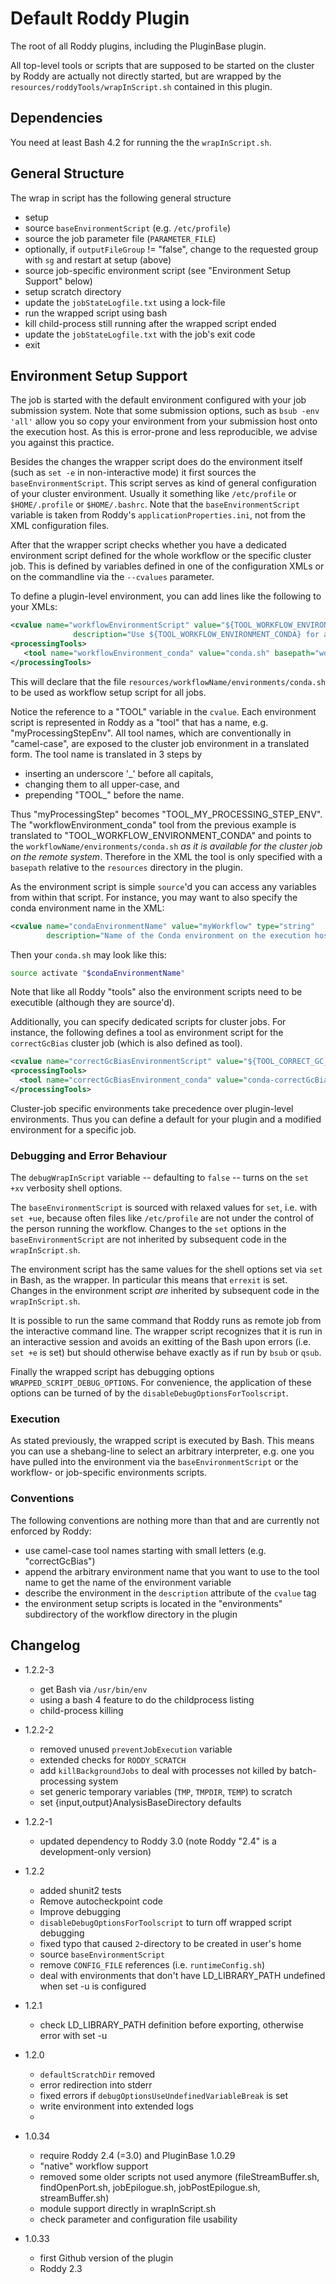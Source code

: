 # Default Roddy Plugin

The root of all Roddy plugins, including the PluginBase plugin.

All top-level tools or scripts that are supposed to be started on the cluster by Roddy are actually not directly
started, but are wrapped by the `resources/roddyTools/wrapInScript.sh` contained in this plugin.

## Dependencies

You need at least Bash 4.2 for running the the `wrapInScript.sh`.

## General Structure

The wrap in script has the following general structure

  - setup
  - source `baseEnvironmentScript` (e.g. `/etc/profile`)
  - source the job parameter file (`PARAMETER_FILE`)
  - optionally, if `outputFileGroup` != "false", change to the requested group with `sg` and restart at setup (above)
  - source job-specific environment script (see "Environment Setup Support" below)
  - setup scratch directory
  - update the `jobStateLogfile.txt` using a lock-file
  - run the wrapped script using bash 
  - kill child-process still running after the wrapped script ended
  - update the `jobStateLogfile.txt` with the job's exit code
  - exit

## Environment Setup Support

The job is started with the default environment configured with your job submission system. Note that some submission options, such as 
`bsub -env 'all'` allow you so copy your environment from your submission host onto the execution host. As this is error-prone and less 
reproducible, we advise you against this practice.

Besides the changes the wrapper script does do the environment itself (such as `set -e` in non-interactive mode) it first sources the 
`baseEnvironmentScript`. This script serves as kind of general configuration of your cluster environment. Usually it something like 
`/etc/profile` or `$HOME/.profile` or `$HOME/.bashrc`. Note that the `baseEnvironmentScript` variable is taken from Roddy's 
`applicationProperties.ini`, not from the XML configuration files.

After that the wrapper script checks whether you have a dedicated environment script defined for the whole workflow or the specific
cluster job. This is defined by variables defined in one of the configuration XMLs or on the commandline via the `--cvalues` parameter.

To define a plugin-level environment, you can add lines like the following to your XMLs:

```xml
<cvalue name="workflowEnvironmentScript" value="${TOOL_WORKFLOW_ENVIRONMENT_CONDA}" type="string"
              description="Use ${TOOL_WORKFLOW_ENVIRONMENT_CONDA} for a generic Conda environment."/>
<processingTools>
   <tool name="workflowEnvironment_conda" value="conda.sh" basepath="workflowName/environments"/>
</processingTools>
```

This will declare that the file `resources/workflowName/environments/conda.sh` to be used as workflow setup
script for all jobs. 

Notice the reference to a "TOOL" variable in the `cvalue`. Each environment script is represented in Roddy as
a "tool" that has a name, e.g. "myProcessingStepEnv". All tool names, which are conventionally in "camel-case", are exposed 
to the cluster job environment in a translated form. The tool name is translated in 3 steps by 

  - inserting an underscore '\_' before all capitals, 
  - changing them to all upper-case, and 
  - prepending "TOOL\_" before the name.
  
Thus "myProcessingStep" becomes "TOOL_MY_PROCESSING_STEP_ENV". The "workflowEnvironment_conda" tool from the previous
example is translated to "TOOL_WORKFLOW_ENVIRONMENT_CONDA" and points to the `workflowName/environments/conda.sh` _as
it is available for the cluster job on the remote system_. Therefore in the XML the tool is only specified with a 
`basepath` relative to the `resources` directory in the plugin.

As the environment script is simple `source`'d you can access any variables from within that script. For instance, 
you may want to also specify the conda environment name in the XML:

```xml
<cvalue name="condaEnvironmentName" value="myWorkflow" type="string"
        description="Name of the Conda environment on the execution hosts. Used by the environment setup script conda.sh defined as tool below."/>
```

Then your `conda.sh` may look like this:

```bash
source activate "$condaEnvironmentName"
```

Note that like all Roddy "tools" also the environment scripts need to be executible (although they are source'd).

Additionally, you can specify dedicated scripts for cluster jobs. For instance, the following defines a tool as
environment script for the `correctGcBias` cluster job (which is also defined as tool).

```xml
<cvalue name="correctGcBiasEnvironmentScript" value="${TOOL_CORRECT_GC_BIAS_ENVIRONMENT_CONDA}" type="string"/>
<processingTools>
  <tool name="correctGcBiasEnvironment_conda" value="conda-correctGcBias.sh" basepath="workflowName/environments"/>
</processingTools>
``` 

Cluster-job specific environments take precedence over plugin-level environments. Thus you can define a default for your
plugin and a modified environment for a specific job.

### Debugging and Error Behaviour
  
The `debugWrapInScript` variable -- defaulting to `false` -- turns on the `set +xv` verbosity shell options. 
  
The `baseEnvironmentScript` is sourced with relaxed values for `set`, i.e. with `set +ue`, because often files like `/etc/profile` are not under the 
control of the person running the workflow. Changes to the `set` options in the `baseEnvironmentScript` are not inherited by subsequent code in the
 `wrapInScript.sh`.

The environment script has the same values for the shell options set via `set` in Bash, as the wrapper. In particular this means that `errexit` is 
set. Changes in the environment script *are* inherited by subsequent code in the `wrapInScript.sh`.
  
It is possible to run the same command that Roddy runs as remote job from the interactive command line. The wrapper script recognizes that it is run
 in an interactive session and avoids an exitting of the Bash upon errors (i.e. `set +e` is set) but should otherwise behave exactly as if run by 
 `bsub` or `qsub`.

Finally the wrapped script has debugging options `WRAPPED_SCRIPT_DEBUG_OPTIONS`. For convenience, the application of these options can be turned of
by the `disableDebugOptionsForToolscript`.

### Execution

As stated previously, the wrapped script is executed by Bash. This means you can use a shebang-line to select an arbitrary interpreter, e.g. one you
have pulled into the environment via the `baseEnvironmentScript` or the workflow- or job-specific environments scripts.
  
### Conventions

The following conventions are nothing more than that and are currently not enforced by Roddy:

* use camel-case tool names starting with small letters (e.g. "correctGcBias")
* append the arbitrary environment name that you want to use to the tool name to get the name of the environment variable
* describe the environment in the `description` attribute of the `cvalue` tag
* the environment setup scripts is located in the "environments" subdirectory of the workflow directory in the plugin

## Changelog

* 1.2.2-3

  - get Bash via `/usr/bin/env`
  - using a bash 4 feature to do the childprocess listing
  - child-process killing 

* 1.2.2-2

  - removed unused `preventJobExecution` variable
  - extended checks for `RODDY_SCRATCH`
  - add `killBackgroundJobs` to deal with processes not killed by batch-processing system
  - set generic temporary variables (`TMP`, `TMPDIR`, `TEMP`) to scratch
  - set {input,output}AnalysisBaseDirectory defaults


* 1.2.2-1

  - updated dependency to Roddy 3.0 (note Roddy "2.4" is a development-only version)

* 1.2.2

  - added shunit2 tests
  - Remove autocheckpoint code
  - Improve debugging
  - `disableDebugOptionsForToolscript` to turn off wrapped script debugging
  - fixed typo that caused `2`-directory to be created in user's home
  - source `baseEnvironmentScript`
  - remove `CONFIG_FILE` references (i.e. `runtimeConfig.sh`) 
  - deal with environments that don't have LD_LIBRARY_PATH undefined when set -u is configured
  
* 1.2.1

  - check LD_LIBRARY_PATH definition before exporting, otherwise error with set -u

* 1.2.0

  - `defaultScratchDir` removed
  - error redirection into stderr
  - fixed errors if `debugOptionsUseUndefinedVariableBreak` is set
  - write environment into extended logs
  - 
  
* 1.0.34

  - require Roddy 2.4 (=3.0) and PluginBase 1.0.29
  - "native" workflow support
  - removed some older scripts not used anymore (fileStreamBuffer.sh, findOpenPort.sh, jobEpilogue.sh, jobPostEpilogue.sh, streamBuffer.sh)
  - module support directly in wrapInScript.sh
  - check parameter and configuration file usability
  
* 1.0.33

  - first Github version of the plugin
  - Roddy 2.3
